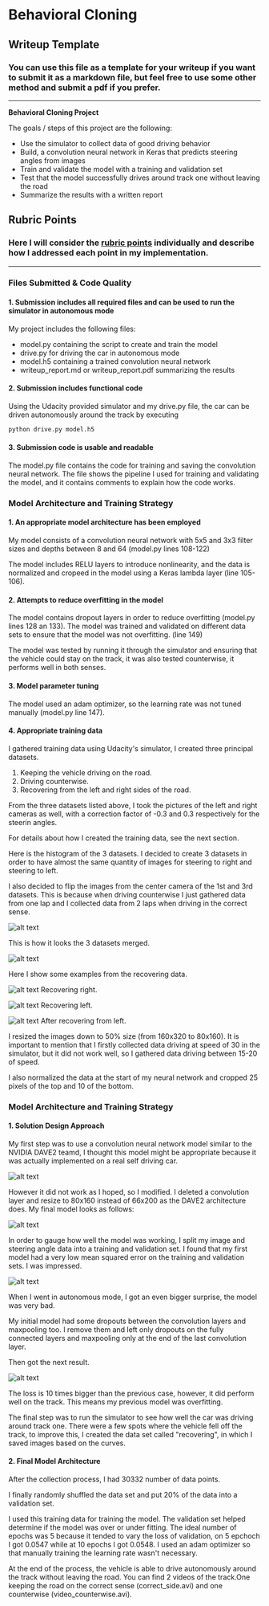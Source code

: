 # **Behavioral Cloning** 

## Writeup Template

### You can use this file as a template for your writeup if you want to submit it as a markdown file, but feel free to use some other method and submit a pdf if you prefer.

---

**Behavioral Cloning Project**

The goals / steps of this project are the following:
* Use the simulator to collect data of good driving behavior
* Build, a convolution neural network in Keras that predicts steering angles from images
* Train and validate the model with a training and validation set
* Test that the model successfully drives around track one without leaving the road
* Summarize the results with a written report


[//]: # (Image References)

[image1]: ./examples/placeholder.png "Model Visualization"
[image2]: ./examples/placeholder.png "Grayscaling"
[image3]: ./examples/placeholder_small.png "Recovery Image"
[image4]: ./examples/placeholder_small.png "Recovery Image"
[image5]: ./examples/placeholder_small.png "Recovery Image"
[image6]: ./examples/placeholder_small.png "Normal Image"
[image7]: ./examples/placeholder_small.png "Flipped Image"
[image_3data]: ./examples/3_datasets.png
[image_merge]: ./examples/full_dataset.png
[image_right]: ./examples/right.jpg
[image_left]: ./examples/left.jpg
[image_center]: ./examples/center.jpg
[image_dave]: ./examples/dave2.png
[image_arch]: ./examples/architecture.png
[image_low]: ./examples/low.png
[image_theone]: ./examples/the_one.png
[image_final]: ./examples/final_arch.png



## Rubric Points
### Here I will consider the [rubric points](https://review.udacity.com/#!/rubrics/432/view) individually and describe how I addressed each point in my implementation.  

---
### Files Submitted & Code Quality

#### 1. Submission includes all required files and can be used to run the simulator in autonomous mode

My project includes the following files:
* model.py containing the script to create and train the model
* drive.py for driving the car in autonomous mode
* model.h5 containing a trained convolution neural network 
* writeup_report.md or writeup_report.pdf summarizing the results

#### 2. Submission includes functional code
Using the Udacity provided simulator and my drive.py file, the car can be driven autonomously around the track by executing 
```sh
python drive.py model.h5
```

#### 3. Submission code is usable and readable

The model.py file contains the code for training and saving the convolution neural network. The file shows the pipeline I used for training and validating the model, and it contains comments to explain how the code works.

### Model Architecture and Training Strategy

#### 1. An appropriate model architecture has been employed

My model consists of a convolution neural network with 5x5 and 3x3 filter sizes and depths between 8 and 64 (model.py lines 108-122) 

The model includes RELU layers to introduce nonlinearity, and the data is normalized and cropeed in the model using a Keras lambda layer (line 105-106). 

#### 2. Attempts to reduce overfitting in the model

The model contains dropout layers in order to reduce overfitting (model.py lines 128 an 133). 
The model was trained and validated on different data sets to ensure that the model was not overfitting. (line 149)

The model was tested by running it through the simulator and ensuring that the vehicle could stay on the track, it was also tested counterwise, it performs well in both senses.

#### 3. Model parameter tuning

The model used an adam optimizer, so the learning rate was not tuned manually (model.py line 147).

#### 4. Appropriate training data

I gathered training data using Udacity's simulator, I created three principal datasets.

1. Keeping the vehicle driving on the road. 
2. Driving counterwise.
3. Recovering from the left and right sides of the road.

From the three datasets listed above, I took the pictures of the left and right cameras as well, with a correction factor of -0.3 and 0.3 respectively for the steerin angles.

For details about how I created the training data, see the next section.

Here is the histogram of the 3 datasets. I decided to create 3 datasets in order to have almost the same quantity of images for steering to right and steering to left.

I also decided to flip the images from the center camera of the 1st and 3rd datasets. This is because when driving counterwise I just gathered data from one lap and I collected data from 2 laps when driving in the correct sense. 

![alt text][image_3data]

This is how it looks the 3 datasets merged.

![alt text][image_merge]

Here I show some examples from the recovering data.

![alt text][image_right]
Recovering right.

![alt text][image_left]
Recovering left.

![alt text][image_center]
After recovering from left.

I resized the images down to 50% size (from 160x320 to 80x160). It is important to mention that I firstly collected data driving at speed of 30 in the simulator, but it did not work well, so I gathered data driving between 15-20 of speed. 

I also normalized the data at the start of my neural network and cropped 25 pixels of the top and 10 of the bottom.

### Model Architecture and Training Strategy

#### 1. Solution Design Approach

My first step was to use a convolution neural network model similar to the NVIDIA DAVE2 teamd, I thought this model might be appropriate because it was actually implemented on a real self driving car.

![alt text][image_dave]

However it did not work as I hoped, so I modified. I deleted a convolution layer and resize to 80x160 instead of 66x200 as the DAVE2 architecture does. My final model looks as follows:

![alt text][image_arch]

In order to gauge how well the model was working, I split my image and steering angle data into a training and validation set. I found that my first model had a very low mean squared error on the training and validation sets. I was impressed.

![alt text][image_low]

When I went in autonomous mode, I got an even bigger surprise, the model was very bad.

My initial model had some dropouts between the convolution layers and maxpooling too. I remove them and left only dropouts on the fully connected layers and maxpooling only at the end of the last convolution layer.

Then got the next result.

![alt text][image_theone]

The loss is 10 times bigger than the previous case, however, it did perform well on the track.
This means my previous model was overfitting. 

The final step was to run the simulator to see how well the car was driving around track one. There were a few spots where the vehicle fell off the track, to improve this, I created the data set called "recovering", in which I saved images based on the curves.

#### 2. Final Model Architecture

[image_final]: ./examples/final_arch.png

After the collection process, I had 30332 number of data points.

I finally randomly shuffled the data set and put 20% of the data into a validation set. 

I used this training data for training the model. The validation set helped determine if the model was over or under fitting. The ideal number of epochs was 5 because it tended to vary the loss of validation, on 5 epchoch I got 0.0547 while at 10 epochs I got 0.0548. I used an adam optimizer so that manually training the learning rate wasn't necessary.

At the end of the process, the vehicle is able to drive autonomously around the track without leaving the road.
You can find 2 videos of the track.One keeping the road on the correct sense (correct_side.avi) and one counterwise (video_counterwise.avi).
